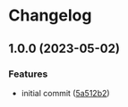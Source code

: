 # Changelog

## 1.0.0 (2023-05-02)


### Features

* initial commit ([5a512b2](https://github.com/rolehippie/onepassword/commit/5a512b2e70c204f4d0e3c1a43a0bb75896cfd56b))

